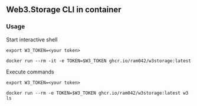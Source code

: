 ## Web3.Storage CLI in container

### Usage

Start interactive shell
```shell
export W3_TOKEN=<your token>

docker run --rm -it -e TOKEN=$W3_TOKEN ghcr.io/ram042/w3storage:latest
```

Execute commands
```shell
export W3_TOKEN=<your token>

docker run --rm -e TOKEN=$W3_TOKEN ghcr.io/ram042/w3storage:latest w3 ls
```